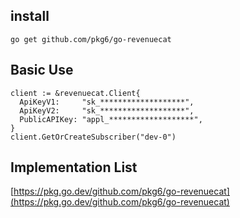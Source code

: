 
## install

```
go get github.com/pkg6/go-revenuecat
```

## Basic Use

```
client := &revenuecat.Client{
  ApiKeyV1:     "sk_*******************",
  ApiKeyV2:     "sk_*******************",
  PublicAPIKey: "appl_*******************",
}
client.GetOrCreateSubscriber("dev-0")
```

## Implementation List

[https://pkg.go.dev/github.com/pkg6/go-revenuecat](https://pkg.go.dev/github.com/pkg6/go-revenuecat)

